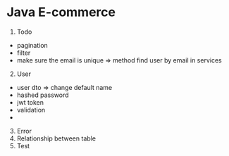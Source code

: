 # Java E-commerce

1. Todo
- pagination
- filter
- make sure the email is unique => method find user by email in services


2. User
- user dto => change default name
- hashed password
- jwt token
- validation 
- 

3. Error
4. Relationship between table
5. Test
